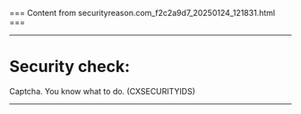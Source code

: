 === Content from securityreason.com_f2c2a9d7_20250124_121831.html ===


---

# Security check:

Captcha. You know what to do. (CXSECURITYIDS)

---


